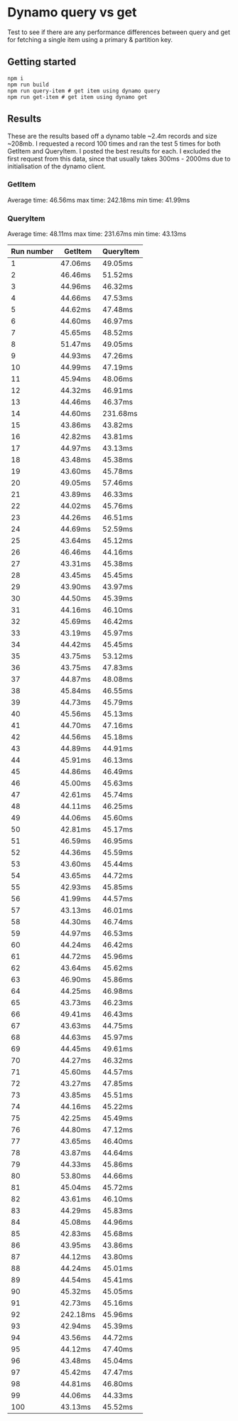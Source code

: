 # Dynamo query vs get

Test to see if there are any performance differences between query and get for fetching a single item using a primary & partition key.

## Getting started

```
npm i
npm run build
npm run query-item # get item using dynamo query
npm run get-item # get item using dynamo get
```

## Results

These are the results based off a dynamo table ~2.4m records and size ~208mb. I requested a record 100 times and ran the test 5 times for both GetItem and QueryItem. I posted the best results for each. I excluded the first request from this data, since that usually takes 300ms - 2000ms due to initialisation of the dynamo client.

### GetItem

Average time: 46.56ms
max time: 242.18ms
min time: 41.99ms

### QueryItem

Average time: 48.11ms
max time: 231.67ms
min time: 43.13ms


| Run number | GetItem  | QueryItem |
| ---------- | -------- | --------- |
| 1          | 47.06ms  | 49.05ms   |
| 2          | 46.46ms  | 51.52ms   |
| 3          | 44.96ms  | 46.32ms   |
| 4          | 44.66ms  | 47.53ms   |
| 5          | 44.62ms  | 47.48ms   |
| 6          | 44.60ms  | 46.97ms   |
| 7          | 45.65ms  | 48.52ms   |
| 8          | 51.47ms  | 49.05ms   |
| 9          | 44.93ms  | 47.26ms   |
| 10         | 44.99ms  | 47.19ms   |
| 11         | 45.94ms  | 48.06ms   |
| 12         | 44.32ms  | 46.91ms   |
| 13         | 44.46ms  | 46.37ms   |
| 14         | 44.60ms  | 231.68ms  |
| 15         | 43.86ms  | 43.82ms   |
| 16         | 42.82ms  | 43.81ms   |
| 17         | 44.97ms  | 43.13ms   |
| 18         | 43.48ms  | 45.38ms   |
| 19         | 43.60ms  | 45.78ms   |
| 20         | 49.05ms  | 57.46ms   |
| 21         | 43.89ms  | 46.33ms   |
| 22         | 44.02ms  | 45.76ms   |
| 23         | 44.26ms  | 46.51ms   |
| 24         | 44.69ms  | 52.59ms   |
| 25         | 43.64ms  | 45.12ms   |
| 26         | 46.46ms  | 44.16ms   |
| 27         | 43.31ms  | 45.38ms   |
| 28         | 43.45ms  | 45.45ms   |
| 29         | 43.90ms  | 43.97ms   |
| 30         | 44.50ms  | 45.39ms   |
| 31         | 44.16ms  | 46.10ms   |
| 32         | 45.69ms  | 46.42ms   |
| 33         | 43.19ms  | 45.97ms   |
| 34         | 44.42ms  | 45.45ms   |
| 35         | 43.75ms  | 53.12ms   |
| 36         | 43.75ms  | 47.83ms   |
| 37         | 44.87ms  | 48.08ms   |
| 38         | 45.84ms  | 46.55ms   |
| 39         | 44.73ms  | 45.79ms   |
| 40         | 45.56ms  | 45.13ms   |
| 41         | 44.70ms  | 47.16ms   |
| 42         | 44.56ms  | 45.18ms   |
| 43         | 44.89ms  | 44.91ms   |
| 44         | 45.91ms  | 46.13ms   |
| 45         | 44.86ms  | 46.49ms   |
| 46         | 45.00ms  | 45.63ms   |
| 47         | 42.61ms  | 45.74ms   |
| 48         | 44.11ms  | 46.25ms   |
| 49         | 44.06ms  | 45.60ms   |
| 50         | 42.81ms  | 45.17ms   |
| 51         | 46.59ms  | 46.95ms   |
| 52         | 44.36ms  | 45.59ms   |
| 53         | 43.60ms  | 45.44ms   |
| 54         | 43.65ms  | 44.72ms   |
| 55         | 42.93ms  | 45.85ms   |
| 56         | 41.99ms  | 44.57ms   |
| 57         | 43.13ms  | 46.01ms   |
| 58         | 44.30ms  | 46.74ms   |
| 59         | 44.97ms  | 46.53ms   |
| 60         | 44.24ms  | 46.42ms   |
| 61         | 44.72ms  | 45.96ms   |
| 62         | 43.64ms  | 45.62ms   |
| 63         | 46.90ms  | 45.86ms   |
| 64         | 44.25ms  | 46.98ms   |
| 65         | 43.73ms  | 46.23ms   |
| 66         | 49.41ms  | 46.43ms   |
| 67         | 43.63ms  | 44.75ms   |
| 68         | 44.63ms  | 45.97ms   |
| 69         | 44.45ms  | 49.61ms   |
| 70         | 44.27ms  | 46.32ms   |
| 71         | 45.60ms  | 44.57ms   |
| 72         | 43.27ms  | 47.85ms   |
| 73         | 43.85ms  | 45.51ms   |
| 74         | 44.16ms  | 45.22ms   |
| 75         | 42.25ms  | 45.49ms   |
| 76         | 44.80ms  | 47.12ms   |
| 77         | 43.65ms  | 46.40ms   |
| 78         | 43.87ms  | 44.64ms   |
| 79         | 44.33ms  | 45.86ms   |
| 80         | 53.80ms  | 44.66ms   |
| 81         | 45.04ms  | 45.72ms   |
| 82         | 43.61ms  | 46.10ms   |
| 83         | 44.29ms  | 45.83ms   |
| 84         | 45.08ms  | 44.96ms   |
| 85         | 42.83ms  | 45.68ms   |
| 86         | 43.95ms  | 43.86ms   |
| 87         | 44.12ms  | 43.80ms   |
| 88         | 44.24ms  | 45.01ms   |
| 89         | 44.54ms  | 45.41ms   |
| 90         | 45.32ms  | 45.05ms   |
| 91         | 42.73ms  | 45.16ms   |
| 92         | 242.18ms | 45.96ms   |
| 93         | 42.94ms  | 45.39ms   |
| 94         | 43.56ms  | 44.72ms   |
| 95         | 44.12ms  | 47.40ms   |
| 96         | 43.48ms  | 45.04ms   |
| 97         | 45.42ms  | 47.47ms   |
| 98         | 44.81ms  | 46.80ms   |
| 99         | 44.06ms  | 44.33ms   |
| 100        | 43.13ms  | 45.52ms   |
